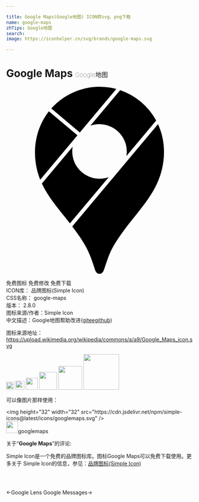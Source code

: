 ```yaml
---

title: Google Maps(Google地图) ICON转svg、png下载
name: google-maps
zhTips: Google地图
search: 
image: https://iconhelper.cn/svg/brands/google-maps.svg

---
```


# Google Maps  <small style="font-size: 60%;font-weight: 100">Google地图</small>

<div id="svg" class="svg-wrap">
<svg role="img" viewBox="0 0 24 24" xmlns="http://www.w3.org/2000/svg"><title>Google Maps icon</title><path d="M19.527 4.799c1.212 2.608.937 5.678-.405 8.173-1.101 2.047-2.744 3.74-4.098 5.614-.619.858-1.244 1.75-1.669 2.727-.141.325-.263.658-.383.992-.121.333-.224.673-.34 1.008-.109.314-.236.684-.627.687h-.007c-.466-.001-.579-.53-.695-.887-.284-.874-.581-1.713-1.019-2.525-.51-.944-1.145-1.817-1.79-2.671L19.527 4.799zM8.545 7.705l-3.959 4.707c.724 1.54 1.821 2.863 2.871 4.18.247.31.494.622.737.936l4.984-5.925-.029.01c-1.741.601-3.691-.291-4.392-1.987a3.377 3.377 0 0 1-.209-.716c-.063-.437-.077-.761-.004-1.198l.001-.007zM5.492 3.149l-.003.004c-1.947 2.466-2.281 5.88-1.117 8.77l4.785-5.689-.058-.05-3.607-3.035zM14.661.436l-3.838 4.563a.295.295 0 0 1 .027-.01c1.6-.551 3.403.15 4.22 1.626.176.319.323.683.377 1.045.068.446.085.773.012 1.22l-.003.016 3.836-4.561A8.382 8.382 0 0 0 14.67.439l-.009-.003zM9.466 5.868L14.162.285l-.047-.012A8.31 8.31 0 0 0 11.986 0a8.439 8.439 0 0 0-6.169 2.766l-.016.018 3.665 3.084z"/></svg>
</div>
<detail full-name='google-maps'></detail>

<div class="detail-page">
<p>
<span><span class="badge-success badge">免费图标</span> <span class="badge-success badge">免费修改</span>  <span class="badge-success badge">免费下载</span> </span>
<br/>
<span>
ICON库：
<span class="badge-secondary badge">品牌图标(Simple Icon)</span> 
</span>
<br/>
<span>
CSS名称：
<span class="badge-secondary badge">google-maps</span> 
</span>

<br/>
<span>
版本：
<span class="badge-secondary badge">2.8.0</span> 
</span>
<br/>
<span>图标来源/作者：<span class="badge-light badge">Simple Icon</span></span> 
<br/>
<span class="zh-detail">中文描述：<span class="badge-primary badge">Google地图</span><span class="help-link"><span>帮助改进</span>(<a href="https://gitee.com/liuwave/icon-helper/edit/master/json/brands/google-maps.json" target="_blank" rel="noopener noreferrer">gitee</a><a href="https://github.com/liuwave/icon-helper/edit/master/json/brands/google-maps.json" target="_blank" rel="noopener noreferrer">github</a></span>)</span><br/>
</p>
</div><div class="description description alert alert-light"><p>图标来源地址：<a href="https://upload.wikimedia.org/wikipedia/commons/a/a9/Google_Maps_icon.svg" target="_blank" rel="noopener noreferrer">https://upload.wikimedia.org/wikipedia/commons/a/a9/Google_Maps_icon.svg</a></p></div>
<div class="alert alert-dark">
<img height="21" width="21" src="https://cdn.jsdelivr.net/npm/simple-icons@latest/icons/googlemaps.svg" />
<img height="24" width="24" src="https://cdn.jsdelivr.net/npm/simple-icons@latest/icons/googlemaps.svg" />
<img height="32" width="32" src="https://cdn.jsdelivr.net/npm/simple-icons@latest/icons/googlemaps.svg" />
<img height="48" width="48" src="https://cdn.jsdelivr.net/npm/simple-icons@latest/icons/googlemaps.svg" />
<img height="64" width="64" src="https://cdn.jsdelivr.net/npm/simple-icons@latest/icons/googlemaps.svg" />
<img height="96" width="96" src="https://cdn.jsdelivr.net/npm/simple-icons@latest/icons/googlemaps.svg" />

</div>
<div>
  <p>可以像图片那样使用：    
  </p>
  <div class="alert alert-primary" style="font-size: 14px">
    &lt;img height="32" width="32" src="https://cdn.jsdelivr.net/npm/simple-icons@latest/icons/googlemaps.svg" /&gt;
    <copy-btn content='<img height="32" width="32" src="https://cdn.jsdelivr.net/npm/simple-icons@latest/icons/googlemaps.svg" />'></copy-btn>
  </div>
  <div class="alert alert-secondary">
    <img height="32" width="32" src="https://cdn.jsdelivr.net/npm/simple-icons@latest/icons/googlemaps.svg" />googlemaps
    <copy-btn content="googlemaps" btn-title="复制图标名称"></copy-btn>
  </div>
</div>
<div class="icon-detail__container">
<p>关于“<b>Google Maps</b>”的评论:</p>
</div>
<Vssue title="关于“Google Maps”的评论" />
<div><p>Simple Icon是一个免费的品牌图标库。图标Google Maps可以免费下载使用。更多关于  Simple Icon的信息，参见：<a target="_blank" href="https://iconhelper.cn/brands.html">品牌图标(Simple Icon)</a>
</p></div>


<div style="padding:2rem 0 " class="page-nav"><p class="inner"><span class="prev">←<router-link to="/icon/google-lens.html">Google Lens</router-link></span> <span class="next"><router-link to="/icon/google-messages.html">Google Messages</router-link>→</span></p></div>
